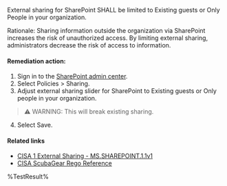 External sharing for SharePoint SHALL be limited to Existing guests or Only People in your organization.

Rationale: Sharing information outside the organization via SharePoint increases the risk of unauthorized access. By limiting external sharing, administrators decrease the risk of access to information.

#### Remediation action:

1. Sign in to the [SharePoint admin center](https://go.microsoft.com/fwlink/?linkid=2185219).
2. Select Policies > Sharing.
3. Adjust external sharing slider for SharePoint to Existing guests or Only people in your organization.

> ⚠️ WARNING: This will break existing sharing.

4. Select Save.

#### Related links

* [CISA 1 External Sharing - MS.SHAREPOINT.1.1v1](https://github.com/cisagov/ScubaGear/blob/main/PowerShell/ScubaGear/baselines/sharepoint.md#mssharepoint11v1)
* [CISA ScubaGear Rego Reference](https://github.com/cisagov/ScubaGear/blob/main/PowerShell/ScubaGear/Rego/SharepointConfig.rego#L68)

<!--- Results --->
%TestResult%